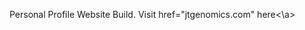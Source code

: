 <!DOCTYPE html>
<html lang="en">
  <head>
    <meta charset="UTF-8" />
  </head>
  <body>
   <p>
   Personal Profile Website Build. Visit <a>href="jtgenomics.com" here<\a>
   </p>
  </body>
</html>
